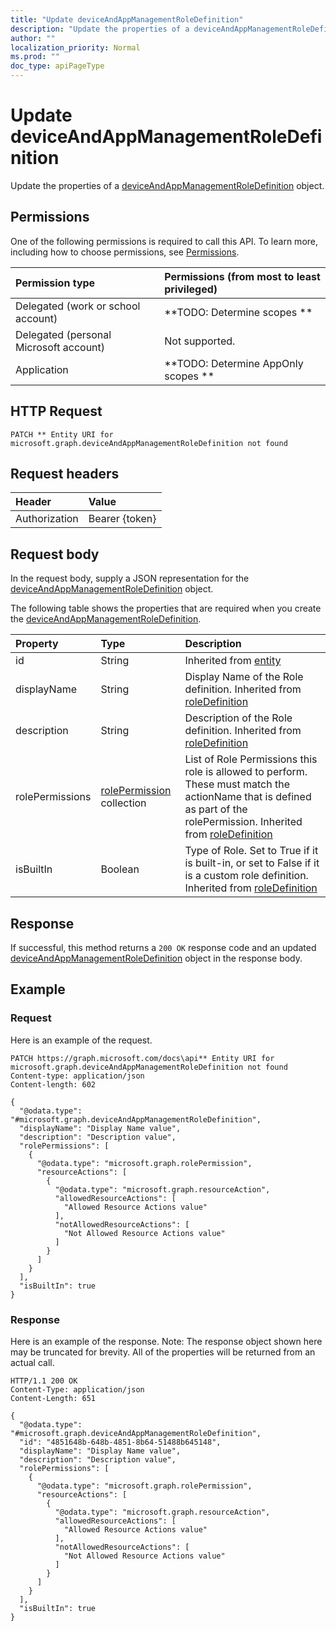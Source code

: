 ```yaml
---
title: "Update deviceAndAppManagementRoleDefinition"
description: "Update the properties of a deviceAndAppManagementRoleDefinition object."
author: ""
localization_priority: Normal
ms.prod: ""
doc_type: apiPageType
---
```


# Update deviceAndAppManagementRoleDefinition

Update the properties of a [deviceAndAppManagementRoleDefinition](../resources/deviceandappmanagementroledefinition.md) object.

## Permissions
One of the following permissions is required to call this API. To learn more, including how to choose permissions, see [Permissions](/concepts/permissions-reference.md).

|Permission type|Permissions (from most to least privileged)|
|:---|:---|
|Delegated (work or school account)|**TODO: Determine scopes **|
|Delegated (personal Microsoft account)|Not supported.|
|Application|**TODO: Determine AppOnly scopes **|

## HTTP Request
<!-- {
  "blockType": "ignored"
}
-->
``` http
PATCH ** Entity URI for microsoft.graph.deviceAndAppManagementRoleDefinition not found
```

## Request headers
|Header|Value|
|:---|:---|
|Authorization|Bearer {token}|

## Request body
In the request body, supply a JSON representation for the [deviceAndAppManagementRoleDefinition](../resources/deviceAndAppManagementRoleDefinition.md) object.

The following table shows the properties that are required when you create the [deviceAndAppManagementRoleDefinition](../resources/deviceandappmanagementroledefinition.md).

|Property|Type|Description|
|:---|:---|:---|
|id|String| Inherited from [entity](../resources/entity.md)|
|displayName|String|Display Name of the Role definition. Inherited from [roleDefinition](../resources/roleDefinition.md)|
|description|String|Description of the Role definition. Inherited from [roleDefinition](../resources/roleDefinition.md)|
|rolePermissions|[rolePermission](../resources/rolePermission.md) collection|List of Role Permissions this role is allowed to perform. These must match the actionName that is defined as part of the rolePermission. Inherited from [roleDefinition](../resources/roleDefinition.md)|
|isBuiltIn|Boolean|Type of Role. Set to True if it is built-in, or set to False if it is a custom role definition. Inherited from [roleDefinition](../resources/roleDefinition.md)|



## Response
If successful, this method returns a `200 OK` response code and an updated [deviceAndAppManagementRoleDefinition](../resources/deviceandappmanagementroledefinition.md) object in the response body.

## Example

### Request
Here is an example of the request.
<!-- {
  "blockType": "request",
  "name": "update_deviceandappmanagementroledefinition"
}
-->
``` http
PATCH https://graph.microsoft.com/docs\api** Entity URI for microsoft.graph.deviceAndAppManagementRoleDefinition not found
Content-type: application/json
Content-length: 602

{
  "@odata.type": "#microsoft.graph.deviceAndAppManagementRoleDefinition",
  "displayName": "Display Name value",
  "description": "Description value",
  "rolePermissions": [
    {
      "@odata.type": "microsoft.graph.rolePermission",
      "resourceActions": [
        {
          "@odata.type": "microsoft.graph.resourceAction",
          "allowedResourceActions": [
            "Allowed Resource Actions value"
          ],
          "notAllowedResourceActions": [
            "Not Allowed Resource Actions value"
          ]
        }
      ]
    }
  ],
  "isBuiltIn": true
}
```

### Response
Here is an example of the response. Note: The response object shown here may be truncated for brevity. All of the properties will be returned from an actual call.
<!-- {
  "blockType": "response",
  "truncated": true
}
-->
``` http
HTTP/1.1 200 OK
Content-Type: application/json
Content-Length: 651

{
  "@odata.type": "#microsoft.graph.deviceAndAppManagementRoleDefinition",
  "id": "4851648b-648b-4851-8b64-51488b645148",
  "displayName": "Display Name value",
  "description": "Description value",
  "rolePermissions": [
    {
      "@odata.type": "microsoft.graph.rolePermission",
      "resourceActions": [
        {
          "@odata.type": "microsoft.graph.resourceAction",
          "allowedResourceActions": [
            "Allowed Resource Actions value"
          ],
          "notAllowedResourceActions": [
            "Not Allowed Resource Actions value"
          ]
        }
      ]
    }
  ],
  "isBuiltIn": true
}
```

